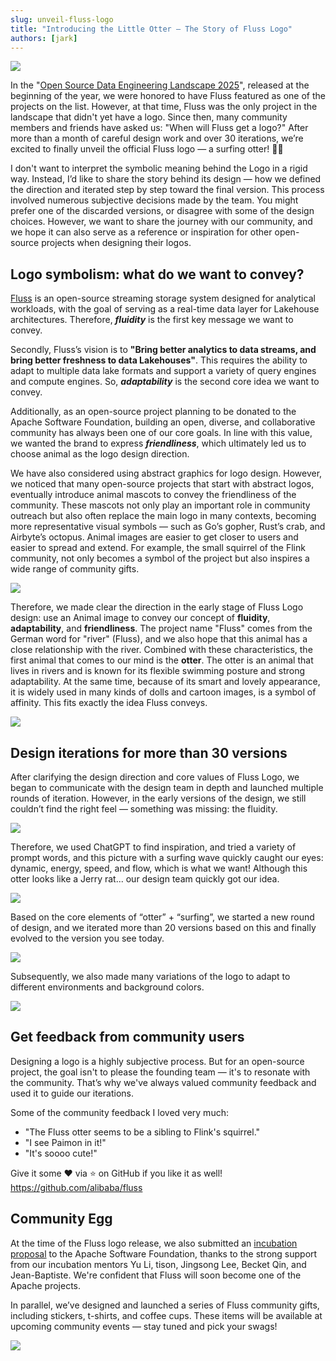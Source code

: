 ```yaml
---
slug: unveil-fluss-logo
title: "Introducing the Little Otter — The Story of Fluss Logo"
authors: [jark]
---
```


<!--
 Copyright (c) 2025 Alibaba Group Holding Ltd.

 Licensed under the Apache License, Version 2.0 (the "License");
 you may not use this file except in compliance with the License.
 You may obtain a copy of the License at

      http://www.apache.org/licenses/LICENSE-2.0

 Unless required by applicable law or agreed to in writing, software
 distributed under the License is distributed on an "AS IS" BASIS,
 WITHOUT WARRANTIES OR CONDITIONS OF ANY KIND, either express or implied.
 See the License for the specific language governing permissions and
 limitations under the License.
-->

![](@site/static/img/logo/png/colored_logo.png)

In the "[Open Source Data Engineering Landscape 2025](https://www.pracdata.io/p/open-source-data-engineering-landscape-2025)", released at the beginning of the year, we were honored to have Fluss featured as one of the projects on the list. However, at that time, Fluss was the only project in the landscape that didn't yet have a logo. Since then, many community members and friends have asked us:
"When will Fluss get a logo?" After more than a month of careful design work and over 30 iterations, we’re excited to finally unveil the official Fluss logo — a surfing otter! 🦦🌊

<!-- truncate -->

I don't want to interpret the symbolic meaning behind the Logo in a rigid way. Instead, I’d like to share the story behind its design — how we defined the direction and iterated step by step toward the final version. This process involved numerous subjective decisions made by the team. You might prefer one of the discarded versions, or disagree with some of the design choices. However, we want to share the journey with our community, and we hope it can also serve as a reference or inspiration for other open-source projects when designing their logos.

## Logo symbolism: what do we want to convey?
[Fluss](https://github.com/alibaba/fluss) is an open-source streaming storage system designed for analytical workloads, with the goal of serving as a real-time data layer for Lakehouse architectures. Therefore, ***fluidity*** is the first key message we want to convey.

Secondly, Fluss’s vision is to **"Bring better analytics to data streams, and bring better freshness to data Lakehouses"**. This requires the ability to adapt to multiple data lake formats and support a variety of query engines and compute engines. So, ***adaptability*** is the second core idea we want to convey.

Additionally, as an open-source project planning to be donated to the Apache Software Foundation, building an open, diverse, and collaborative community has always been one of our core goals. In line with this value, we wanted the brand to express ***friendliness***, which ultimately led us to choose animal as the logo design direction.

We have also considered using abstract graphics for logo design. However, we noticed that many open-source projects that start with abstract logos, eventually introduce animal mascots to convey the friendliness of the community. These mascots not only play an important role in community outreach but also often replace the main logo in many contexts, becoming more representative visual symbols — such as Go’s gopher, Rust’s crab, and Airbyte’s octopus. Animal images are easier to get closer to users and easier to spread and extend. For example, the small squirrel of the Flink community, not only becomes a symbol of the project but also inspires a wide range of community gifts.

![](assets/fluss_logo/image1.png)

Therefore, we made clear the direction in the early stage of Fluss Logo design: use an Animal image to convey our concept of **fluidity**, **adaptability**, and **friendliness**. The project name "Fluss" comes from the German word for "river" (Fluss), and we also hope that this animal has a close relationship with the river. Combined with these characteristics, the first animal that comes to our mind is the **otter**. The otter is an animal that lives in rivers and is known for its flexible swimming posture and strong adaptability. At the same time, because of its smart and lovely appearance, it is widely used in many kinds of dolls and cartoon images, is a symbol of affinity. This fits exactly the idea Fluss conveys.


![](assets/fluss_logo/image2.png)

## Design iterations for more than 30 versions

After clarifying the design direction and core values of Fluss Logo, we began to communicate with the design team in depth and launched multiple rounds of iteration. However, in the early versions of the design, we still couldn’t find the right feel — something was missing: the fluidity.


![](assets/fluss_logo/image3.png)

Therefore, we used ChatGPT to find inspiration, and tried a variety of prompt words, and this picture with a surfing wave quickly caught our eyes: dynamic, energy, speed, and flow, which is what we want! Although this otter looks like a Jerry rat... our design team quickly got our idea.

![](assets/fluss_logo/image4.png)

Based on the core elements of “otter” + “surfing”, we started a new round of design, and we iterated more than 20 versions based on this and finally evolved to the version you see today.

![](assets/fluss_logo/image5.png)

Subsequently, we also made many variations of the logo to adapt to different environments and background colors.



![](assets/fluss_logo/image6.png)

## Get feedback from community users

Designing a logo is a highly subjective process. But for an open-source project, the goal isn't to please the founding team — it's to resonate with the community. That’s why we've always valued community feedback and used it to guide our iterations.

Some of the community feedback I loved very much:

- "The Fluss otter seems to be a sibling to Flink's squirrel."
- "I see Paimon in it!"
- "It's soooo cute!"

Give it some ❤️ via ⭐ on GitHub if you like it as well!
https://github.com/alibaba/fluss

## Community Egg

At the time of the Fluss logo release, we also submitted an [incubation proposal](https://lists.apache.org/thread/osg23opm9x95xm318160808r984k0wk9) to the Apache Software Foundation, thanks to the strong support from our incubation mentors Yu Li, tison, Jingsong Lee, Becket Qin, and Jean-Baptiste. We're confident that Fluss will soon become one of the Apache projects.

In parallel, we’ve designed and launched a series of Fluss community gifts, including stickers, t-shirts, and coffee cups. These items will be available at upcoming community events — stay tuned and pick your swags!

![](assets/fluss_logo/image7.png)
